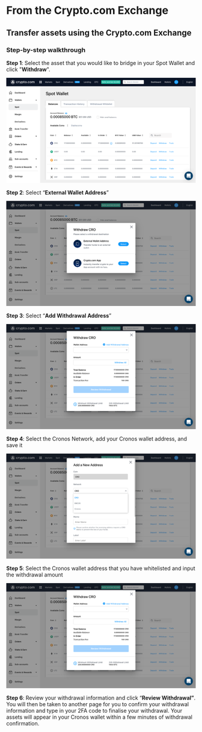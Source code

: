 # From the Crypto.com Exchange

## Transfer assets using the Crypto.com Exchange

### Step-by-step walkthrough

**Step 1**: Select the asset that you would like to bridge in your Spot Wallet and click "**Withdraw**".

![centered image](../assets/cdcex1.png)

**Step 2**: Select “**External Wallet Address**”

![centered image](../assets/cdcex2.png)

**Step 3**: Select “**Add Withdrawal Address**”

![centered image](<../assets/cdcex3 (1) (1) (1) (1) (1).png>)

**Step 4**: Select the Cronos Network, add your Cronos wallet address, and save it

![centered image](../assets/cdcex4.png)

**Step 5**: Select the Cronos wallet address that you have whitelisted and input the withdrawal amount

![centered image](<../assets/cdcex3 (1) (1) (1).png>)

**Step 6**: Review your withdrawal information and click “**Review Withdrawal”**. You will then be taken to another page for you to confirm your withdrawal information and type in your 2FA code to finalise your withdrawal. Your assets will appear in your Cronos wallet within a few minutes of withdrawal confirmation.
